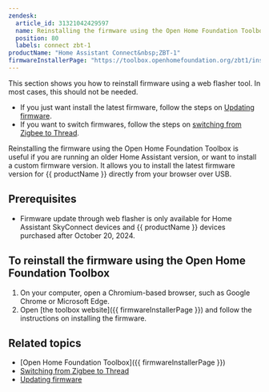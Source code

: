 ```yaml
---
zendesk:
  article_id: 31321042429597
  name: Reinstalling the firmware using the Open Home Foundation Toolbox
  position: 80
  labels: connect zbt-1
productName: "Home Assistant Connect&nbsp;ZBT-1"
firmwareInstallerPage: "https://toolbox.openhomefoundation.org/zbt1/install"
---
```


This section shows you how to reinstall firmware using a web flasher tool. In most cases, this should not be needed.

- If you just want install the latest firmware, follow the steps on [Updating firmware](/hc/en-us/articles/26124447269917).
- If you want to switch firmwares, follow the steps on [switching from Zigbee to Thread](/hc/en-us/articles/26124710072861).

Reinstalling the firmware using the Open Home Foundation Toolbox is useful if you are running an older Home Assistant version, or want to install a custom firmware version. It allows you to install the latest firmware version for {{ productName }} directly from your browser over USB.

## Prerequisites

- Firmware update through web flasher is only available for Home Assistant SkyConnect devices and {{ productName }} devices purchased after October 20, 2024.

## To reinstall the firmware using the Open Home Foundation Toolbox

1. On your computer, open a Chromium-based browser, such as Google Chrome or Microsoft Edge.
2. Open [the toolbox website]({{ firmwareInstallerPage }}) and follow the instructions on installing the firmware.

## Related topics

- [Open Home Foundation Toolbox]({{ firmwareInstallerPage }})
- [Switching from Zigbee to Thread](/hc/en-us/articles/26124710072861)
- [Updating firmware](/hc/en-us/articles/26124447269917)